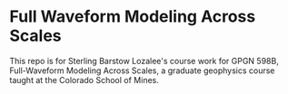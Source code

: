 # Full Waveform Modeling Across Scales
This repo is for Sterling Barstow Lozalee's course work for GPGN 598B, Full-Waveform Modeling Across Scales, a graduate geophysics course taught at the Colorado School of Mines.
